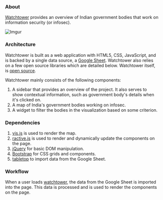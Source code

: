 ### About
[Watchtower](https://internetdemocracy.in/watchtower/) provides an overview of Indian government bodies that work on information security (or infosec).

![Imgur](http://i.imgur.com/E2FgxYG.jpg)

### Architecture
Watchtower is built as a web application with HTML5, CSS, JavaScript, and is backed by a single data source, a [Google Sheet](https://docs.google.com/spreadsheets/d/1t_7K7Asg92NXmt9EDxvrQFYdy1w7XWMsft2xJTRTo8M/edit?usp=sharing).
Watchtower also relies on a few open source libraries which are detailed below. Watchtower itself, is [open source](https://github.com/InetDemocracyProject/watchtower/blob/gh-pages/LICENSE).

Watchtower mainly consists of the following components:

1. A sidebar that provides an overview of the project. It also serves to show contextual information, such as government body's details when it's clicked on.
2. A map of India's government bodies working on infosec.
3. A widget to filter the bodies in the visualization based on some criterion.

### Dependencies

1. [vis.js](http://visjs.org/) is used to render the map.
2. [ractive.js](http://www.ractivejs.org/) is used to render and dynamically update the components on the page.
3. [jQuery](https://jquery.com/) for basic DOM manipulation.
4. [Bootstrap](http://getbootstrap.com/css/) for CSS grids and components.
5. [tabletop](https://github.com/jsoma/tabletop) to import data from the Google Sheet.

### Workflow

When a user loads [watchtower](https://github.com/InetDemocracyProject/watchtower), the data from the Google Sheet is imported into the page. This data is processed and is used to render the components on the page. 
